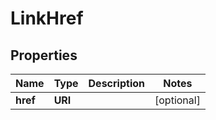 

# LinkHref


## Properties

| Name | Type | Description | Notes |
|------------ | ------------- | ------------- | -------------|
|**href** | **URI** |  |  [optional] |



